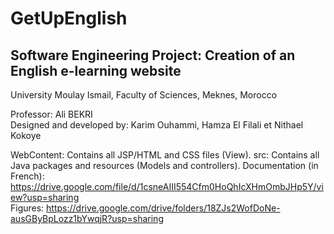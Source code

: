 # GetUpEnglish
Software Engineering Project: Creation of an English e-learning website
---------------
University Moulay Ismail, Faculty of Sciences, Meknes, Morocco

Professor: Ali BEKRI  
Designed and developed by: Karim Ouhammi, Hamza El Filali  et Nithael Kokoye 

WebContent: Contains all JSP/HTML and CSS files (View). 
src: Contains all Java packages and resources (Models and controllers).
Documentation (in French): https://drive.google.com/file/d/1csneAIII554Cfm0HoQhIcXHmOmbJHp5Y/view?usp=sharing  
Figures: https://drive.google.com/drive/folders/18ZJs2WofDoNe-ausGByBpLozz1bYwqjR?usp=sharing  
